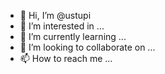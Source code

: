 - 👋 Hi, I’m @ustupi
- 👀 I’m interested in ...
- 🌱 I’m currently learning ...
- 💞️ I’m looking to collaborate on ...
- 📫 How to reach me ...

<!---
ustupi/ustupi is a ✨ special ✨ repository because its `README.md` (this file) appears on your GitHub profile.
You can click the Preview link to take a look at your changes.
--->
